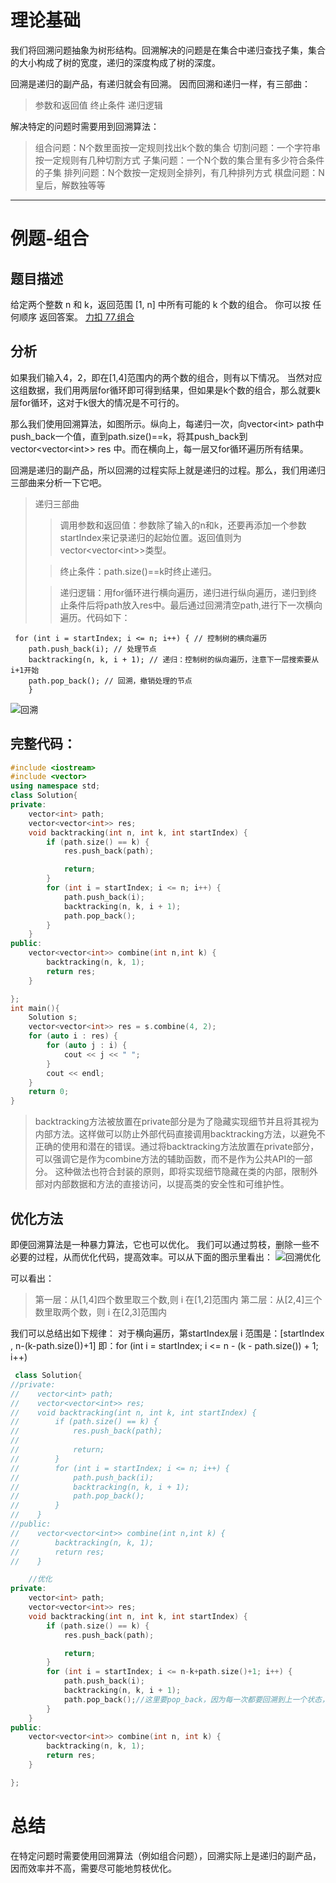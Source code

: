 # 理论基础
我们将回溯问题抽象为树形结构。回溯解决的问题是在集合中递归查找子集，集合的大小构成了树的宽度，递归的深度构成了树的深度。

回溯是递归的副产品，有递归就会有回溯。
因而回溯和递归一样，有三部曲：
>参数和返回值
>终止条件
>递归逻辑

解决特定的问题时需要用到回溯算法：
>组合问题：N个数里面按一定规则找出k个数的集合
切割问题：一个字符串按一定规则有几种切割方式
子集问题：一个N个数的集合里有多少符合条件的子集
排列问题：N个数按一定规则全排列，有几种排列方式
棋盘问题：N皇后，解数独等等

---
# 例题-组合
## 题目描述
给定两个整数 n 和 k，返回范围 [1, n] 中所有可能的 k 个数的组合。
你可以按 任何顺序 返回答案。
[力扣 77.组合](https://leetcode.cn/problems/combinations/description/)

## 分析
如果我们输入4，2，即在[1,4]范围内的两个数的组合，则有以下情况。
当然对应这组数据，我们用两层for循环即可得到结果，但如果是k个数的组合，那么就要k层for循环，这对于k很大的情况是不可行的。

那么我们使用回溯算法，如图所示。纵向上，每递归一次，向vector\<int> path中push_back一个值，直到path.size()==k，将其push_back到vector<vector\<int>> res 中。而在横向上，每一层又for循环遍历所有结果。

回溯是递归的副产品，所以回溯的过程实际上就是递归的过程。那么，我们用递归三部曲来分析一下它吧。
>递归三部曲
>>调用参数和返回值：参数除了输入的n和k，还要再添加一个参数startIndex来记录递归的起始位置。返回值则为vector<vector\<int>>类型。
>
>>终止条件：path.size()==k时终止递归。
>
>
>>递归逻辑：用for循环进行横向遍历，递归进行纵向遍历，递归到终止条件后将path放入res中。最后通过回溯清空path,进行下一次横向遍历。代码如下：
```
 for (int i = startIndex; i <= n; i++) { // 控制树的横向遍历
    path.push_back(i); // 处理节点
    backtracking(n, k, i + 1); // 递归：控制树的纵向遍历，注意下一层搜索要从i+1开始
    path.pop_back(); // 回溯，撤销处理的节点
	}
```


![回溯](https://img-blog.csdnimg.cn/direct/5377b50a695b49dd8222ca6d2754a9b9.png#pic_center)


## 完整代码：

```cpp
#include <iostream>
#include <vector>
using namespace std;
class Solution{
private:
    vector<int> path;
    vector<vector<int>> res;
    void backtracking(int n, int k, int startIndex) {
        if (path.size() == k) {
            res.push_back(path);

            return;
        }
        for (int i = startIndex; i <= n; i++) {
            path.push_back(i);
            backtracking(n, k, i + 1);
            path.pop_back();
        }
    }
public:
    vector<vector<int>> combine(int n,int k) {
        backtracking(n, k, 1);
        return res;
    }

};
int main(){
    Solution s;
    vector<vector<int>> res = s.combine(4, 2);
    for (auto i : res) {
        for (auto j : i) {
            cout << j << " ";
        }
        cout << endl;
    }
    return 0;
}
```

>backtracking方法被放置在private部分是为了隐藏实现细节并且将其视为内部方法。这样做可以防止外部代码直接调用backtracking方法，以避免不正确的使用和潜在的错误。通过将backtracking方法放置在private部分，可以强调它是作为combine方法的辅助函数，而不是作为公共API的一部分。
这种做法也符合封装的原则，即将实现细节隐藏在类的内部，限制外部对内部数据和方法的直接访问，以提高类的安全性和可维护性。
## 优化方法
即便回溯算法是一种暴力算法，它也可以优化。
我们可以通过剪枝，删除一些不必要的过程，从而优化代码，提高效率。可以从下面的图示里看出：
![回溯优化](https://img-blog.csdnimg.cn/direct/4c7406cff9d44b17b84d4fdc15385c6c.png#pic_center)

可以看出：
>第一层：从[1,4]四个数里取三个数,则 i 在[1,2]范围内
>第二层：从[2,4]三个数里取两个数，则 i 在[2,3]范围内

我们可以总结出如下规律：
对于横向遍历，第startIndex层 i 范围是：[startIndex , n-(k-path.size())+1]
即：for (int i = startIndex; i <= n - (k - path.size()) + 1; i++)
```cpp
 class Solution{
//private:
//    vector<int> path;
//    vector<vector<int>> res;
//    void backtracking(int n, int k, int startIndex) {
//        if (path.size() == k) {
//            res.push_back(path);
//
//            return;
//        }
//        for (int i = startIndex; i <= n; i++) {
//            path.push_back(i);
//            backtracking(n, k, i + 1);
//            path.pop_back();
//        }
//    }
//public:
//    vector<vector<int>> combine(int n,int k) {
//        backtracking(n, k, 1);
//        return res;
//    }

    //优化
private:
    vector<int> path;
    vector<vector<int>> res;
    void backtracking(int n, int k, int startIndex) {
        if (path.size() == k) {
            res.push_back(path);

            return;
        }
        for (int i = startIndex; i <= n-k+path.size()+1; i++) {
            path.push_back(i);
            backtracking(n, k, i + 1);
            path.pop_back();//这里要pop_back，因为每一次都要回溯到上一个状态，所以要pop_back
        }
    }
public:
    vector<vector<int>> combine(int n, int k) {
        backtracking(n, k, 1);
        return res;
    }

};
```

# 总结
在特定问题时需要使用回溯算法（例如组合问题），回溯实际上是递归的副产品，因而效率并不高，需要尽可能地剪枝优化。

